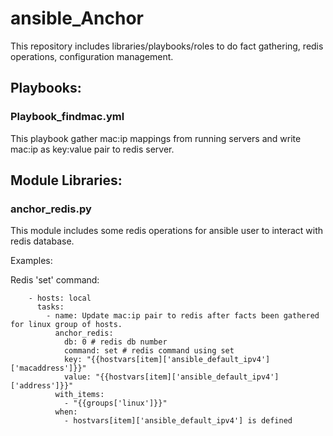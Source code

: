 # ansible_Anchor

This repository includes libraries/playbooks/roles to do fact gathering, redis operations, configuration management.

## Playbooks:
### Playbook_findmac.yml
This playbook gather mac:ip mappings from running servers and write mac:ip as key:value pair to redis server.

## Module Libraries:
### anchor_redis.py
This module includes some redis operations for ansible user to interact with redis database.

Examples:

Redis 'set' command:
```
    - hosts: local
      tasks:
        - name: Update mac:ip pair to redis after facts been gathered for linux group of hosts.
          anchor_redis:
            db: 0 # redis db number
            command: set # redis command using set
            key: "{{hostvars[item]['ansible_default_ipv4']['macaddress']}}" 
            value: "{{hostvars[item]['ansible_default_ipv4']['address']}}"
          with_items:
            - "{{groups['linux']}}"
          when:
            - hostvars[item]['ansible_default_ipv4'] is defined
```
       
        
